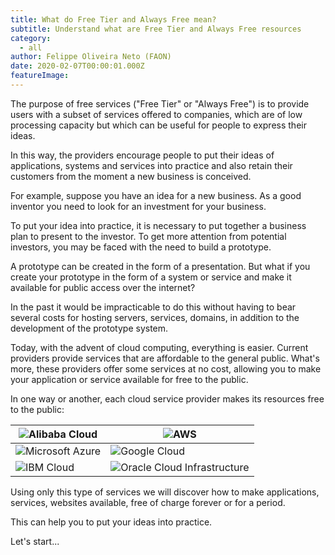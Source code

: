 ```yaml
---
title: What do Free Tier and Always Free mean?
subtitle: Understand what are Free Tier and Always Free resources
category:
  - all
author: Felippe Oliveira Neto (FAON)
date: 2020-02-07T00:00:01.000Z
featureImage: 
---
```

The purpose of free services ("Free Tier" or "Always Free") is to provide users with a subset of services offered to companies, which are of low processing capacity but which can be useful for people to express their ideas.

In this way, the providers encourage people to put their ideas of applications, systems and services into practice and also retain their customers from the moment a new business is conceived.

For example, suppose you have an idea for a new business. As a good inventor you need to look for an investment for your business.

To put your idea into practice, it is necessary to put together a business plan to present to the investor. To get more attention from potential investors, you may be faced with the need to build a prototype.

A prototype can be created in the form of a presentation. But what if you create your prototype in the form of a system or service and make it available for public access over the internet?

In the past it would be impracticable to do this without having to bear several costs for hosting servers, services, domains, in addition to the development of the prototype system.

Today, with the advent of cloud computing, everything is easier. Current providers provide services that are affordable to the general public. What's more, these providers offer some services at no cost, allowing you to make your application or service available for free to the public.

In one way or another, each cloud service provider makes its resources free to the public:

| ![Alibaba Cloud](free_tier_alibaba.jpg) | ![AWS](free_tier_aws.jpg) |
|------------------------------|------------------------------|
| ![Microsoft Azure](free_tier_azure.jpg) | ![Google Cloud](free_tier_gcp.jpg) |
| ![IBM Cloud](free_tier_ibm.jpg) | ![Oracle Cloud Infrastructure](free_tier_oci.jpg) |

Using only this type of services we will discover how to make applications, services, websites available, free of charge forever or for a period.

This can help you to put your ideas into practice.

Let's start...
